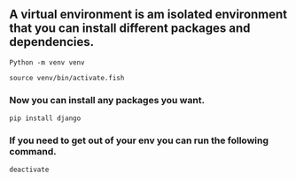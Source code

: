## A virtual environment is am isolated environment that you can install different packages and dependencies.

```commandline
Python -m venv venv
```

```commandline
source venv/bin/activate.fish
```

### Now you can install any packages you want.
```commandline
pip install django
```


### If you need to get out of your env you can run the following command.
```commandline
deactivate
```






